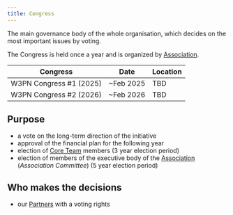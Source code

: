 ```yaml
---
title: Congress
---
```


The main governance body of the whole organisation, which decides on the most important issues by voting.

The Congress is held once a year and is organized by [Association](/association).

| Congress | Date | Location |
| --- | --- | --- |
| W3PN Congress #1 (2025) | ~Feb 2025 | TBD |
| W3PN Congress #2 (2026) | ~Feb 2026 | TBD |

## Purpose

* a vote on the long-term direction of the initiative
* approval of the financial plan for the following year
* election of [Core Team](/core-team) members (3 year election period)
* election of members of the executive body of the [Association](/association) (*Association Committee*) (5 year election period)

## Who makes the decisions

* our [Partners](/partners) with a voting rights
